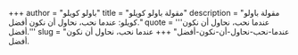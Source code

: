 +++
author = "باولو كويلو"
title = "مقولة باولو كويلو"
description = "مقولة باولو كويلو: عندما نحب، نحاول أن نكون أفضل."
quote = '''عندما نحب، نحاول أن نكون أفضل.''' 
slug = "عندما-نحب-نحاول-أن-نكون-أفضل"
+++
عندما نحب، نحاول أن نكون أفضل.
